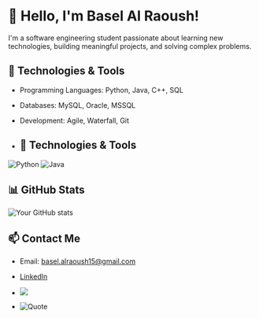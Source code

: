 # 👋 Hello, I'm Basel Al Raoush!
I'm a software engineering student passionate about learning new technologies, building meaningful projects, and solving complex problems.

## 🔧 Technologies & Tools
- Programming Languages: Python, Java, C++, SQL
- Databases: MySQL, Oracle, MSSQL
- Development: Agile, Waterfall, Git

- ## 🔧 Technologies & Tools
![Python](https://img.shields.io/badge/-Python-333?style=flat&logo=python)
![Java](https://img.shields.io/badge/-Java-333?style=flat&logo=java)


## 📊 GitHub Stats
![Your GitHub stats](https://github-readme-stats.vercel.app/api?username=Al-RaoushBasel&show_icons=true&theme=radical)


## 📫 Contact Me
- Email: basel.alraoush15@gmail.com
- [LinkedIn](https://www.linkedin.com/in/basel-al-raoush-72b002291)

- ![](https://visitor-badge.glitch.me/badge?page_id=Al-RaoushBasel.Al-RaoushBasel)

- ![Quote](https://github-readme-quotes.herokuapp.com/quote?theme=dark)




<!---
Al-RaoushBasel/Al-RaoushBasel is a ✨ special ✨ repository because its `README.md` (this file) appears on your GitHub profile.
You can click the Preview link to take a look at your changes.
--->
